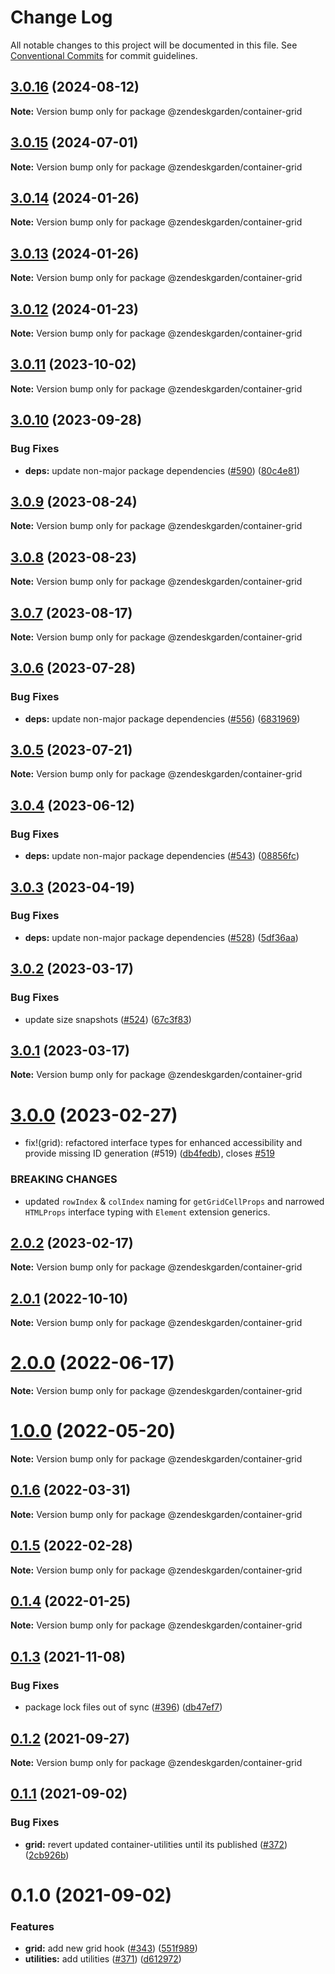 # Change Log

All notable changes to this project will be documented in this file.
See [Conventional Commits](https://conventionalcommits.org) for commit guidelines.

## [3.0.16](https://github.com/zendeskgarden/react-containers/compare/@zendeskgarden/container-grid@3.0.15...@zendeskgarden/container-grid@3.0.16) (2024-08-12)

**Note:** Version bump only for package @zendeskgarden/container-grid

## [3.0.15](https://github.com/zendeskgarden/react-containers/compare/@zendeskgarden/container-grid@3.0.14...@zendeskgarden/container-grid@3.0.15) (2024-07-01)

**Note:** Version bump only for package @zendeskgarden/container-grid

## [3.0.14](https://github.com/zendeskgarden/react-containers/compare/@zendeskgarden/container-grid@3.0.13...@zendeskgarden/container-grid@3.0.14) (2024-01-26)

**Note:** Version bump only for package @zendeskgarden/container-grid

## [3.0.13](https://github.com/zendeskgarden/react-containers/compare/@zendeskgarden/container-grid@3.0.12...@zendeskgarden/container-grid@3.0.13) (2024-01-26)

**Note:** Version bump only for package @zendeskgarden/container-grid

## [3.0.12](https://github.com/zendeskgarden/react-containers/compare/@zendeskgarden/container-grid@3.0.11...@zendeskgarden/container-grid@3.0.12) (2024-01-23)

**Note:** Version bump only for package @zendeskgarden/container-grid

## [3.0.11](https://github.com/zendeskgarden/react-containers/compare/@zendeskgarden/container-grid@3.0.10...@zendeskgarden/container-grid@3.0.11) (2023-10-02)

**Note:** Version bump only for package @zendeskgarden/container-grid

## [3.0.10](https://github.com/zendeskgarden/react-containers/compare/@zendeskgarden/container-grid@3.0.9...@zendeskgarden/container-grid@3.0.10) (2023-09-28)

### Bug Fixes

- **deps:** update non-major package dependencies ([#590](https://github.com/zendeskgarden/react-containers/issues/590)) ([80c4e81](https://github.com/zendeskgarden/react-containers/commit/80c4e8131ec657b38d3e8932aa688fcd141e8cb8))

## [3.0.9](https://github.com/zendeskgarden/react-containers/compare/@zendeskgarden/container-grid@3.0.8...@zendeskgarden/container-grid@3.0.9) (2023-08-24)

**Note:** Version bump only for package @zendeskgarden/container-grid

## [3.0.8](https://github.com/zendeskgarden/react-containers/compare/@zendeskgarden/container-grid@3.0.7...@zendeskgarden/container-grid@3.0.8) (2023-08-23)

**Note:** Version bump only for package @zendeskgarden/container-grid

## [3.0.7](https://github.com/zendeskgarden/react-containers/compare/@zendeskgarden/container-grid@3.0.6...@zendeskgarden/container-grid@3.0.7) (2023-08-17)

**Note:** Version bump only for package @zendeskgarden/container-grid

## [3.0.6](https://github.com/zendeskgarden/react-containers/compare/@zendeskgarden/container-grid@3.0.5...@zendeskgarden/container-grid@3.0.6) (2023-07-28)

### Bug Fixes

- **deps:** update non-major package dependencies ([#556](https://github.com/zendeskgarden/react-containers/issues/556)) ([6831969](https://github.com/zendeskgarden/react-containers/commit/6831969ebb4390546f0159c5803121d711ef91bd))

## [3.0.5](https://github.com/zendeskgarden/react-containers/compare/@zendeskgarden/container-grid@3.0.4...@zendeskgarden/container-grid@3.0.5) (2023-07-21)

**Note:** Version bump only for package @zendeskgarden/container-grid

## [3.0.4](https://github.com/zendeskgarden/react-containers/compare/@zendeskgarden/container-grid@3.0.3...@zendeskgarden/container-grid@3.0.4) (2023-06-12)

### Bug Fixes

- **deps:** update non-major package dependencies ([#543](https://github.com/zendeskgarden/react-containers/issues/543)) ([08856fc](https://github.com/zendeskgarden/react-containers/commit/08856fca9b08f7434b91bf1b95b4d2fff497d75f))

## [3.0.3](https://github.com/zendeskgarden/react-containers/compare/@zendeskgarden/container-grid@3.0.2...@zendeskgarden/container-grid@3.0.3) (2023-04-19)

### Bug Fixes

- **deps:** update non-major package dependencies ([#528](https://github.com/zendeskgarden/react-containers/issues/528)) ([5df36aa](https://github.com/zendeskgarden/react-containers/commit/5df36aa7c5e78dc0da79a95416e915cc8e1348da))

## [3.0.2](https://github.com/zendeskgarden/react-containers/compare/@zendeskgarden/container-grid@3.0.1...@zendeskgarden/container-grid@3.0.2) (2023-03-17)

### Bug Fixes

- update size snapshots ([#524](https://github.com/zendeskgarden/react-containers/issues/524)) ([67c3f83](https://github.com/zendeskgarden/react-containers/commit/67c3f83a41f89ec3a6dfde986c85405b893f7b74))

## [3.0.1](https://github.com/zendeskgarden/react-containers/compare/@zendeskgarden/container-grid@3.0.0...@zendeskgarden/container-grid@3.0.1) (2023-03-17)

**Note:** Version bump only for package @zendeskgarden/container-grid

# [3.0.0](https://github.com/zendeskgarden/react-containers/compare/@zendeskgarden/container-grid@2.0.2...@zendeskgarden/container-grid@3.0.0) (2023-02-27)

- fix!(grid): refactored interface types for enhanced accessibility and provide missing ID generation (#519) ([db4fedb](https://github.com/zendeskgarden/react-containers/commit/db4fedb357bebcd9395a6d9c7ae436815f37d5af)), closes [#519](https://github.com/zendeskgarden/react-containers/issues/519)

### BREAKING CHANGES

- updated `rowIndex` & `colIndex` naming for `getGridCellProps` and narrowed `HTMLProps` interface typing with `Element` extension generics.

## [2.0.2](https://github.com/zendeskgarden/react-containers/compare/@zendeskgarden/container-grid@2.0.1...@zendeskgarden/container-grid@2.0.2) (2023-02-17)

**Note:** Version bump only for package @zendeskgarden/container-grid

## [2.0.1](https://github.com/zendeskgarden/react-containers/compare/@zendeskgarden/container-grid@2.0.0...@zendeskgarden/container-grid@2.0.1) (2022-10-10)

**Note:** Version bump only for package @zendeskgarden/container-grid

# [2.0.0](https://github.com/zendeskgarden/react-containers/compare/@zendeskgarden/container-grid@1.0.0...@zendeskgarden/container-grid@2.0.0) (2022-06-17)

**Note:** Version bump only for package @zendeskgarden/container-grid

# [1.0.0](https://github.com/zendeskgarden/react-containers/compare/@zendeskgarden/container-grid@0.1.6...@zendeskgarden/container-grid@1.0.0) (2022-05-20)

**Note:** Version bump only for package @zendeskgarden/container-grid

## [0.1.6](https://github.com/zendeskgarden/react-containers/compare/@zendeskgarden/container-grid@0.1.5...@zendeskgarden/container-grid@0.1.6) (2022-03-31)

**Note:** Version bump only for package @zendeskgarden/container-grid

## [0.1.5](https://github.com/zendeskgarden/react-containers/compare/@zendeskgarden/container-grid@0.1.4...@zendeskgarden/container-grid@0.1.5) (2022-02-28)

**Note:** Version bump only for package @zendeskgarden/container-grid

## [0.1.4](https://github.com/zendeskgarden/react-containers/compare/@zendeskgarden/container-grid@0.1.3...@zendeskgarden/container-grid@0.1.4) (2022-01-25)

**Note:** Version bump only for package @zendeskgarden/container-grid

## [0.1.3](https://github.com/zendeskgarden/react-containers/compare/@zendeskgarden/container-grid@0.1.2...@zendeskgarden/container-grid@0.1.3) (2021-11-08)

### Bug Fixes

- package lock files out of sync ([#396](https://github.com/zendeskgarden/react-containers/issues/396)) ([db47ef7](https://github.com/zendeskgarden/react-containers/commit/db47ef7e099977a015b8d545bff8be74efc027be))

## [0.1.2](https://github.com/zendeskgarden/react-containers/compare/@zendeskgarden/container-grid@0.1.1...@zendeskgarden/container-grid@0.1.2) (2021-09-27)

**Note:** Version bump only for package @zendeskgarden/container-grid

## [0.1.1](https://github.com/zendeskgarden/react-containers/compare/@zendeskgarden/container-grid@0.1.0...@zendeskgarden/container-grid@0.1.1) (2021-09-02)

### Bug Fixes

- **grid:** revert updated container-utilities until its published ([#372](https://github.com/zendeskgarden/react-containers/issues/372)) ([2cb926b](https://github.com/zendeskgarden/react-containers/commit/2cb926b290ab2e192c1b6094c957844bbbe285bf))

# 0.1.0 (2021-09-02)

### Features

- **grid:** add new grid hook ([#343](https://github.com/zendeskgarden/react-containers/issues/343)) ([551f989](https://github.com/zendeskgarden/react-containers/commit/551f98934075695cc589d3d10a1575993f4cbfb3))
- **utilities:** add utilities ([#371](https://github.com/zendeskgarden/react-containers/issues/371)) ([d612972](https://github.com/zendeskgarden/react-containers/commit/d6129720a289c29938e560a2a739001ba7d6bda1))
